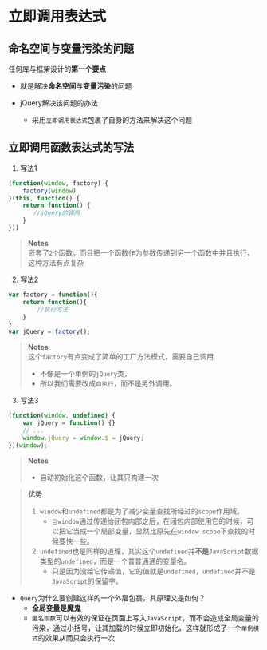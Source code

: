 # 立即调用表达式

## 命名空间与变量污染的问题
任何库与框架设计的**第一个要点**
- 就是解决**命名空间**与**变量污染**的问题

- jQuery解决该问题的办法
  - 采用`立即调用表达式`包裹了自身的方法来解决这个问题


## 立即调用函数表达式的写法

1. 写法1
```javascript 
(function(window, factory) {
    factory(window)
}(this, function() {
    return function() {
       //jQuery的调用
    }
}))
``` 
> **Notes**  
> 嵌套了`2个`函数，而且把一个函数作为参数传递到另一个函数中并且执行，这种方法有点复杂


2. 写法2
```javascript
var factory = function(){
    return function(){
        //执行方法
    }
}
var jQuery = factory();
```

> **Notes**  
> 这个`factory`有点变成了简单的工厂方法模式，需要自己调用
> - 不像是一个单例的`jQuery`类，
> - 所以我们需要改成`自执行`，而不是另外调用。

3. 写法3
```javascript
(function(window, undefined) {
    var jQuery = function() {}
    // ...
    window.jQuery = window.$ = jQuery;
})(window);
```
> **Notes**
> - 自动初始化这个函数，让其只构建一次

> **优势**
>  1. `window`和`undefined`都是为了减少变量查找所经过的`scope`作用域。
>        - `当window`通过传递给闭包内部之后，在闭包内部使用它的时候，可以把它当成一个局部变量，显然比原先在`window scope`下查找的时候要快一些。
>  2. `undefined`也是同样的道理，其实这个`undefined`并**不是**`JavaScript`数据类型的`undefined`，而是一个普普通通的变量名。
>        - 只是因为没给它传递值，它的值就是`undefined`，`undefined`并不是`JavaScript`的保留字。


- `Query`为什么要创建这样的一个外层包裹，其原理又是如何？
   - **全局变量是魔鬼**
   - `匿名函数`可以有效的保证在页面上写入`JavaScript`，而不会造成全局变量的污染，通过小括号，让其加载的时候立即初始化，这样就形成了一个`单例模式`的效果从而只会执行一次
